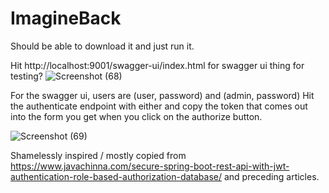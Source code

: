# ImagineBack

Should be able to download it and just run it.

Hit http://localhost:9001/swagger-ui/index.html for swagger ui thing for testing?
![Screenshot (68)](https://user-images.githubusercontent.com/98780372/166297893-54bc2399-c42c-447c-94ba-a0c9245ba6a5.png)

For the swagger ui, users are (user, password) and (admin, password)
Hit the authenticate endpoint with either and copy the token that comes out into the form you get when you click on the authorize button.

![Screenshot (69)](https://user-images.githubusercontent.com/98780372/166298543-e846e487-05e9-4938-baf9-3d032ae7d886.png)

Shamelessly inspired / mostly copied from https://www.javachinna.com/secure-spring-boot-rest-api-with-jwt-authentication-role-based-authorization-database/ and preceding articles.
